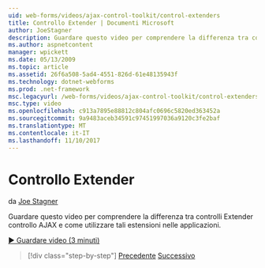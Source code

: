 ```yaml
---
uid: web-forms/videos/ajax-control-toolkit/control-extenders
title: Controllo Extender | Documenti Microsoft
author: JoeStagner
description: Guardare questo video per comprendere la differenza tra controlli Extender controllo AJAX e come utilizzare tali estensioni nelle applicazioni.
ms.author: aspnetcontent
manager: wpickett
ms.date: 05/13/2009
ms.topic: article
ms.assetid: 26f6a508-5ad4-4551-826d-61e48135943f
ms.technology: dotnet-webforms
ms.prod: .net-framework
msc.legacyurl: /web-forms/videos/ajax-control-toolkit/control-extenders
msc.type: video
ms.openlocfilehash: c913a7895e88812c804afc0696c5820ed363452a
ms.sourcegitcommit: 9a9483aceb34591c97451997036a9120c3fe2baf
ms.translationtype: MT
ms.contentlocale: it-IT
ms.lasthandoff: 11/10/2017
---
```

<a name="control-extenders"></a>Controllo Extender
====================
da [Joe Stagner](https://github.com/JoeStagner)

Guardare questo video per comprendere la differenza tra controlli Extender controllo AJAX e come utilizzare tali estensioni nelle applicazioni.

[&#9654; Guardare video (3 minuti)](https://channel9.msdn.com/Blogs/ASP-NET-Site-Videos/control-extenders)

>[!div class="step-by-step"]
[Precedente](utilize-the-ajax-rating-control-in-the-aspnet-toolkit.md)
[Successivo](color-picker.md)
